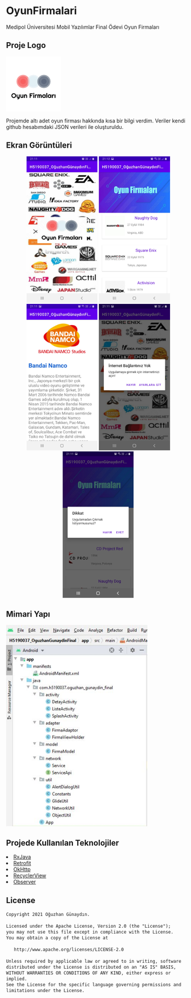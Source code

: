 # OyunFirmalari
Medipol Üniversitesi Mobil Yazılımlar Final Ödevi Oyun Firmaları

## Proje Logo
<p align="left">
  <img src="https://raw.githubusercontent.com/oguzgunaydin/OyunFirmalari/main/Logo/OyunFirmalari%20Logo.jpg" height="150" width="150"/>
</p>
Projemde altı adet oyun firması hakkında kısa bir bilgi verdim.
Veriler kendi github hesabımdaki JSON verileri ile oluşturuldu.

## Ekran Görüntüleri
<p align="center">
  
  <img height= "400" src="https://raw.githubusercontent.com/oguzgunaydin/OyunFirmalari/main/Screens/SplashEkrani.jpg" />
  <img height= "400" src="https://raw.githubusercontent.com/oguzgunaydin/OyunFirmalari/main/Screens/ListeEkrani.jpg" />
  <img height= "400" src="https://raw.githubusercontent.com/oguzgunaydin/OyunFirmalari/main/Screens/DetayEkrani.jpg" />
  <img height= "400" src="https://raw.githubusercontent.com/oguzgunaydin/OyunFirmalari/main/Screens/BaglantiKontrolEkrani.jpg" />
  <img height= "400" src="https://raw.githubusercontent.com/oguzgunaydin/OyunFirmalari/main/Screens/CikisEkrani.jpg" />

</p>

## Mimari Yapı

<p align="left">
  <img height= "550" src="https://raw.githubusercontent.com/oguzgunaydin/OyunFirmalari/main/MimariYapi.jpg" />
</p>

## Projede Kullanılan Teknolojiler

<li><a href="https://github.com/ReactiveX/RxJava">RxJava</a></li>
<li><a href="https://square.github.io/retrofit/">Retrofit</a></li>
<li><a href="https://github.com/square/okhttp">OkHttp</a></li>
<li><a href="https://developer.android.com/jetpack/androidx/releases/recyclerview?hl=en">RecyclerView</a></li>
<li><a href="https://developer.android.com/reference/java/util/Observer">Observer</a></li>

## License


    Copyright 2021 Oğuzhan Günaydın.

    Licensed under the Apache License, Version 2.0 (the "License");
    you may not use this file except in compliance with the License.
    You may obtain a copy of the License at

       http://www.apache.org/licenses/LICENSE-2.0

    Unless required by applicable law or agreed to in writing, software
    distributed under the License is distributed on an "AS IS" BASIS,
    WITHOUT WARRANTIES OR CONDITIONS OF ANY KIND, either express or implied.
    See the License for the specific language governing permissions and
    limitations under the License.
